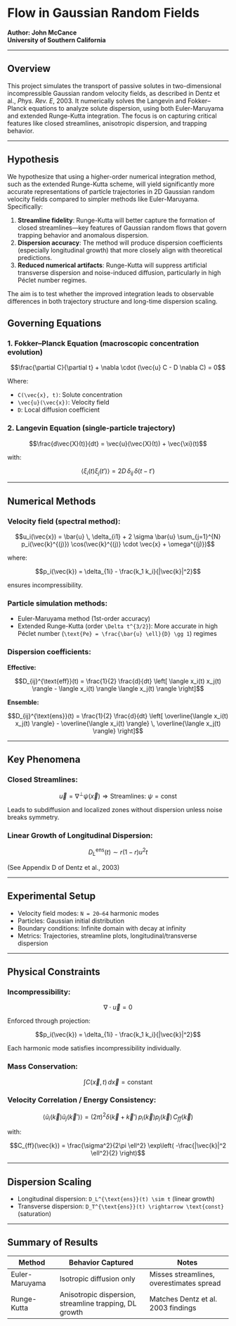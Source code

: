 
# Flow in Gaussian Random Fields
**Author: John McCance**  
**University of Southern California**

---

## Overview

This project simulates the transport of passive solutes in two-dimensional incompressible Gaussian random velocity fields, as described in Dentz et al., *Phys. Rev. E*, 2003. It numerically solves the Langevin and Fokker–Planck equations to analyze solute dispersion, using both Euler-Maruyama and extended Runge-Kutta integration. The focus is on capturing critical features like closed streamlines, anisotropic dispersion, and trapping behavior.

---

## Hypothesis

We hypothesize that using a higher-order numerical integration method, such as the extended Runge-Kutta scheme, will yield significantly more accurate representations of particle trajectories in 2D Gaussian random velocity fields compared to simpler methods like Euler-Maruyama. Specifically:

1. **Streamline fidelity**: Runge-Kutta will better capture the formation of closed streamlines—key features of Gaussian random flows that govern trapping behavior and anomalous dispersion.
2. **Dispersion accuracy**: The method will produce dispersion coefficients (especially longitudinal growth) that more closely align with theoretical predictions.
3. **Reduced numerical artifacts**: Runge-Kutta will suppress artificial transverse dispersion and noise-induced diffusion, particularly in high Péclet number regimes.

The aim is to test whether the improved integration leads to observable differences in both trajectory structure and long-time dispersion scaling.

## Governing Equations

### 1. Fokker–Planck Equation (macroscopic concentration evolution)

```math
\frac{\partial C}{\partial t} + \nabla \cdot (\vec{u} C - D \nabla C) = 0
```

Where:

- `C(\vec{x}, t)`: Solute concentration  
- `\vec{u}(\vec{x})`: Velocity field  
- `D`: Local diffusion coefficient

### 2. Langevin Equation (single-particle trajectory)

```math
\frac{d\vec{X}(t)}{dt} = \vec{u}(\vec{X}(t)) + \vec{\xi}(t)
```

with:

```math
\langle \xi_i(t) \xi_j(t') \rangle = 2D \, \delta_{ij} \, \delta(t - t')
```

---

## Numerical Methods

### Velocity field (spectral method):

```math
u_i(\vec{x}) = \bar{u} \, \delta_{i1} + 2 \sigma \bar{u} \sum_{j=1}^{N} p_i(\vec{k}^{(j)}) \cos(\vec{k}^{(j)} \cdot \vec{x} + \omega^{(j)})
```

where:

```math
p_i(\vec{k}) = \delta_{1i} - \frac{k_1 k_i}{|\vec{k}|^2}
```

ensures incompressibility.

### Particle simulation methods:

- Euler-Maruyama method (1st-order accuracy)
- Extended Runge-Kutta (order `\Delta t^{3/2}`): More accurate in high Péclet number (`\text{Pe} = \frac{\bar{u} \ell}{D} \gg 1`) regimes

### Dispersion coefficients:

**Effective:**

```math
D_{ij}^{\text{eff}}(t) = \frac{1}{2} \frac{d}{dt} \left[ \langle x_i(t) x_j(t) \rangle - \langle x_i(t) \rangle \langle x_j(t) \rangle \right]
```

**Ensemble:**

```math
D_{ij}^{\text{ens}}(t) = \frac{1}{2} \frac{d}{dt} \left[ \overline{\langle x_i(t) x_j(t) \rangle} - \overline{\langle x_i(t) \rangle} \, \overline{\langle x_j(t) \rangle} \right]
```

---

## Key Phenomena

### Closed Streamlines:

```math
\vec{u} = \nabla^\perp \psi(\vec{x}) \Rightarrow \text{Streamlines: } \psi = \text{const}
```

Leads to subdiffusion and localized zones without dispersion unless noise breaks symmetry.

### Linear Growth of Longitudinal Dispersion:

```math
D_L^{\text{ens}}(t) \sim r(1 - r) u^2 t
```

(See Appendix D of Dentz et al., 2003)

---

## Experimental Setup

- Velocity field modes: `N = 20–64` harmonic modes  
- Particles: Gaussian initial distribution  
- Boundary conditions: Infinite domain with decay at infinity  
- Metrics: Trajectories, streamline plots, longitudinal/transverse dispersion

---

## Physical Constraints

### Incompressibility:

```math
\nabla \cdot \vec{u} = 0
```

Enforced through projection:

```math
p_i(\vec{k}) = \delta_{1i} - \frac{k_1 k_i}{|\vec{k}|^2}
```

Each harmonic mode satisfies incompressibility individually.

### Mass Conservation:

```math
\int C(\vec{x}, t) \, d\vec{x} = \text{constant}
```

### Velocity Correlation / Energy Consistency:

```math
\langle \tilde{u}_i(\vec{k}) \tilde{u}_j(\vec{k}') \rangle = (2\pi)^2 \delta(\vec{k} + \vec{k}') \, p_i(\vec{k}) p_j(\vec{k}) \, C_{ff}(\vec{k})
```

with:

```math
C_{ff}(\vec{k}) = \frac{\sigma^2}{2\pi \ell^2} \exp\left( -\frac{|\vec{k}|^2 \ell^2}{2} \right)
```

---

## Dispersion Scaling

- Longitudinal dispersion: `D_L^{\text{ens}}(t) \sim t` (linear growth)  
- Transverse dispersion: `D_T^{\text{ens}}(t) \rightarrow \text{const}` (saturation)

---

## Summary of Results

| Method         | Behavior Captured                                     | Notes                                      |
|----------------|--------------------------------------------------------|--------------------------------------------|
| Euler-Maruyama | Isotropic diffusion only                              | Misses streamlines, overestimates spread   |
| Runge-Kutta    | Anisotropic dispersion, streamline trapping, DL growth | Matches Dentz et al. 2003 findings         |




